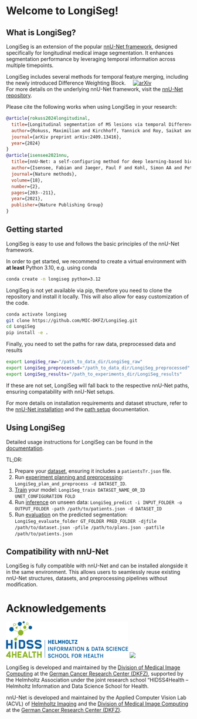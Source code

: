 # Welcome to LongiSeg!

## What is LongiSeg?
LongiSeg is an extension of the popular [nnU-Net framework](https://github.com/MIC-DKFZ/nnUNet), designed specifically for longitudinal medical image segmentation. It enhances segmentation performance by leveraging temporal information across multiple timepoints.

LongiSeg includes several methods for temporal feature merging, including the newly introduced Difference Weighting Block. &nbsp; &nbsp;   [![arXiv](https://img.shields.io/badge/arXiv-2404.03010-B31B1B.svg)](https://arxiv.org/abs/2409.13416) \
For more details on the underlying nnU-Net framework, visit the [nnU-Net repository](https://github.com/MIC-DKFZ/nnUNet).

Please cite the following works when using LongiSeg in your research:  

```bibtex
@article{rokuss2024longitudinal,
  title={Longitudinal segmentation of MS lesions via temporal Difference Weighting},
  author={Rokuss, Maximilian and Kirchhoff, Yannick and Roy, Saikat and Kovacs, Balint and Ulrich, Constantin and Wald, Tassilo and Zenk, Maximilian and Denner, Stefan and Isensee, Fabian and Vollmuth, Philipp and Kleesiek, Jens and Maier-Hein, Klaus},
  journal={arXiv preprint arXiv:2409.13416},
  year={2024}
}
@article{isensee2021nnu,
  title={nnU-Net: a self-configuring method for deep learning-based biomedical image segmentation},
  author={Isensee, Fabian and Jaeger, Paul F and Kohl, Simon AA and Petersen, Jens and Maier-Hein, Klaus H},
  journal={Nature methods},
  volume={18},
  number={2},
  pages={203--211},
  year={2021},
  publisher={Nature Publishing Group}
}
```

## Getting started
LongiSeg is easy to use and follows the basic principles of the nnU-Net framework.

In order to get started, we recommend to create a virtual environment with **at least** Python 3.10, e.g. using conda

```bash
conda create -n longiseg python=3.12
```

LongiSeg is not yet available via pip, therefore you need to clone the repository and install it locally. This will also allow for easy customization of the code.

```bash
conda activate longiseg
git clone https://github.com/MIC-DKFZ/LongiSeg.git
cd LongiSeg
pip install -e .
```

Finally, you need to set the paths for raw data, preprocessed data and results
```bash
export LongiSeg_raw="/path_to_data_dir/LongiSeg_raw"
export LongiSeg_preprocessed="/path_to_data_dir/LongiSeg_preprocessed"
export LongiSeg_results="/path_to_experiments_dir/LongiSeg_results"
```

If these are not set, LongiSeg will fall back to the respective nnU-Net paths, ensuring compatability with nnU-Net setups.

For more details on installation requirements and dataset structure, refer to the [nnU-Net installation](documentation/installation_instructions.md) and the [path setup](documentation/setting_up_paths.md) documentation.

## Using LongiSeg
Detailed usage instructions for LongiSeg can be found in the [documentation](documentation/how_to_use_longiseg.md).

TL;DR:
1. Prepare your [dataset](documentation/how_to_use_longiseg.md#dataset-format), ensuring it includes a `patientsTr.json` file.
2. Run [experiment planning and preprocessing](documentation/how_to_use_longiseg.md#experiment-planning-and-preprocessing): `LongiSeg_plan_and_preprocess -d DATASET_ID`.
3. [Train](documentation/how_to_use_longiseg.md#training) your model: `LongiSeg_train DATASET_NAME_OR_ID UNET_CONFIGURATION FOLD`
4. Run [inference](documentation/how_to_use_longiseg.md#inference) on unseen data: `LongiSeg_predict -i INPUT_FOLDER -o OUTPUT_FOLDER -path /path/to/patients.json -d DATASET_ID`
5. Run [evaluation](documentation/how_to_use_longiseg.md#evaluation) on the predicted segmentation: `LongiSeg_evaluate_folder GT_FOLDER PRED_FOLDER -djfile /path/to/dataset.json -pfile /path/to/plans.json -patfile /path/to/patients.json`

## Compatibility with nnU-Net
LongiSeg is fully compatible with nnU-Net and can be installed alongside it in the same environment. This allows users to seamlessly reuse existing nnU-Net structures, datasets, and preprocessing pipelines without modification.

# Acknowledgements
<img src="documentation/assets/HIDSS4Health_Logo_RGB.png" height="100px" />

<img src="documentation/assets/dkfz_logo.png" height="100px" />

LongiSeg is developed and maintained by the [Division of Medical Image Computing](https://www.dkfz.de/en/mic/index.php) at the 
[German Cancer Research Center (DKFZ)](https://www.dkfz.de/en/index.html), supported by the Helmholtz Association under the joint research school “HIDSS4Health – Helmholtz Information and Data Science School for Health.

nnU-Net is developed and maintained by the Applied Computer Vision Lab (ACVL) of [Helmholtz Imaging](http://helmholtz-imaging.de) 
and the [Division of Medical Image Computing](https://www.dkfz.de/en/mic/index.php) at the 
[German Cancer Research Center (DKFZ)](https://www.dkfz.de/en/index.html).
